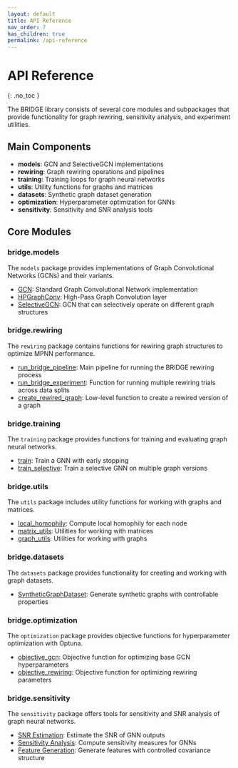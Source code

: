 ```yaml
---
layout: default
title: API Reference
nav_order: 7
has_children: true
permalink: /api-reference
---
```


# API Reference
{: .no_toc }

The BRIDGE library consists of several core modules and subpackages that provide functionality for graph rewiring, sensitivity analysis, and experiment utilities.

## Main Components

- **models**: GCN and SelectiveGCN implementations 
- **rewiring**: Graph rewiring operations and pipelines
- **training**: Training loops for graph neural networks
- **utils**: Utility functions for graphs and matrices
- **datasets**: Synthetic graph dataset generation
- **optimization**: Hyperparameter optimization for GNNs
- **sensitivity**: Sensitivity and SNR analysis tools

## Core Modules

### bridge.models

The `models` package provides implementations of Graph Convolutional Networks (GCNs) and their variants.

- [GCN](api-reference/gcn.md): Standard Graph Convolutional Network implementation
- [HPGraphConv](api-reference/hpgraphconv.md): High-Pass Graph Convolution layer
- [SelectiveGCN](api-reference/selectivegcn.md): GCN that can selectively operate on different graph structures

### bridge.rewiring

The `rewiring` package contains functions for rewiring graph structures to optimize MPNN performance.

- [run_bridge_pipeline](api-reference/bridge-pipeline.md): Main pipeline for running the BRIDGE rewiring process
- [run_bridge_experiment](api-reference/bridge-experiment.md): Function for running multiple rewiring trials across data splits
- [create_rewired_graph](api-reference/create-rewired-graph.md): Low-level function to create a rewired version of a graph

### bridge.training

The `training` package provides functions for training and evaluating graph neural networks.

- [train](api-reference/train.md): Train a GNN with early stopping
- [train_selective](api-reference/train-selective.md): Train a selective GNN on multiple graph versions

### bridge.utils

The `utils` package includes utility functions for working with graphs and matrices.

- [local_homophily](api-reference/local-homophily.md): Compute local homophily for each node
- [matrix_utils](api-reference/matrix-utils.md): Utilities for working with matrices
- [graph_utils](api-reference/graph-utils.md): Utilities for working with graphs

### bridge.datasets

The `datasets` package provides functionality for creating and working with graph datasets.

- [SyntheticGraphDataset](api-reference/synthetic-dataset.md): Generate synthetic graphs with controllable properties

### bridge.optimization

The `optimization` package provides objective functions for hyperparameter optimization with Optuna.

- [objective_gcn](api-reference/objective-gcn.md): Objective function for optimizing base GCN hyperparameters
- [objective_rewiring](api-reference/objective-rewiring.md): Objective function for optimizing rewiring parameters

### bridge.sensitivity

The `sensitivity` package offers tools for sensitivity and SNR analysis of graph neural networks.

- [SNR Estimation](api-reference/snr.md): Estimate the SNR of GNN outputs
- [Sensitivity Analysis](api-reference/sensitivity-analysis.md): Compute sensitivity measures for GNNs
- [Feature Generation](api-reference/feature-generation.md): Generate features with controlled covariance structure
